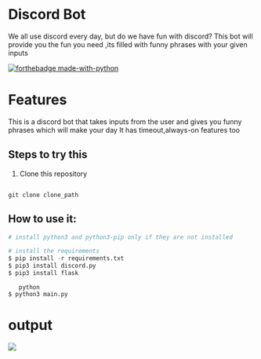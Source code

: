 # Discord Bot
We all use discord every day, but do we have fun with discord?
This bot will provide you the fun you need ,its filled with funny phrases with your given inputs

[![forthebadge made-with-python](http://ForTheBadge.com/images/badges/made-with-python.svg)](https://www.python.org/)

# Features

This is a discord bot that takes inputs from the user and gives you funny phrases which will make your day
It has timeout,always-on features too

## Steps to try this

1. Clone this repository

```

git clone clone_path

```
## How to use it:

````python
# install python3 and python3-pip only if they are not installed

# install the requirements
$ pip install -r requirements.txt 
$ pip3 install discord.py
$ pip3 install flask
````
````
   python
$ python3 main.py
````

# output

<img src="output.png">
